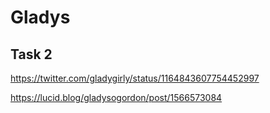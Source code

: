 # Gladys

## Task 2

https://twitter.com/gladygirly/status/1164843607754452997

https://lucid.blog/gladysogordon/post/1566573084

